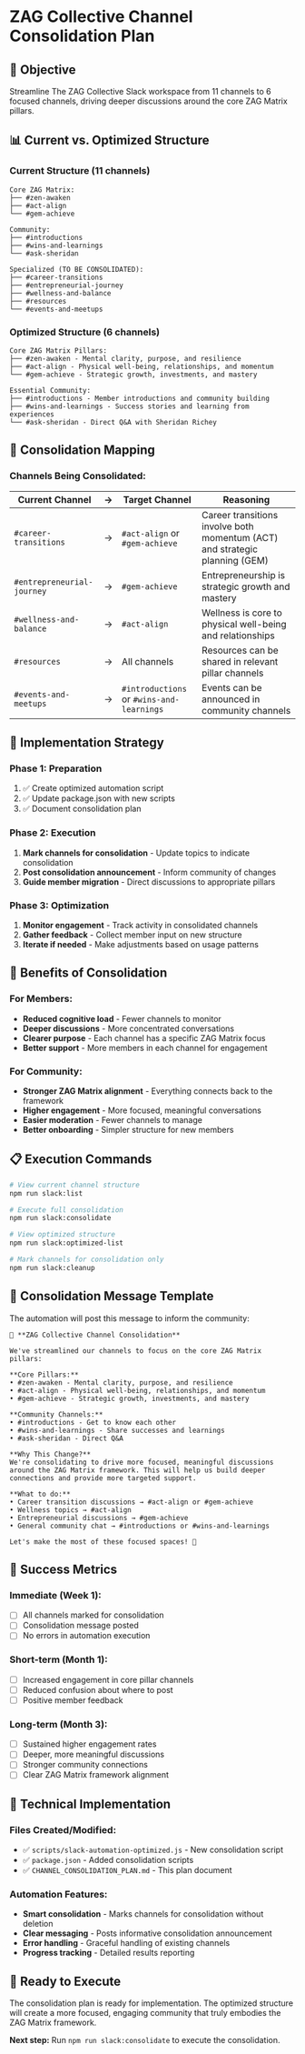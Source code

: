 # ZAG Collective Channel Consolidation Plan

## 🎯 **Objective**
Streamline The ZAG Collective Slack workspace from 11 channels to 6 focused channels, driving deeper discussions around the core ZAG Matrix pillars.

## 📊 **Current vs. Optimized Structure**

### **Current Structure (11 channels)**
```
Core ZAG Matrix:
├── #zen-awaken
├── #act-align  
└── #gem-achieve

Community:
├── #introductions
├── #wins-and-learnings
└── #ask-sheridan

Specialized (TO BE CONSOLIDATED):
├── #career-transitions
├── #entrepreneurial-journey
├── #wellness-and-balance
├── #resources
└── #events-and-meetups
```

### **Optimized Structure (6 channels)**
```
Core ZAG Matrix Pillars:
├── #zen-awaken - Mental clarity, purpose, and resilience
├── #act-align - Physical well-being, relationships, and momentum
└── #gem-achieve - Strategic growth, investments, and mastery

Essential Community:
├── #introductions - Member introductions and community building
├── #wins-and-learnings - Success stories and learning from experiences
└── #ask-sheridan - Direct Q&A with Sheridan Richey
```

## 🔄 **Consolidation Mapping**

### **Channels Being Consolidated:**

| Current Channel | → | Target Channel | Reasoning |
|----------------|----|----------------|-----------|
| `#career-transitions` | → | `#act-align` or `#gem-achieve` | Career transitions involve both momentum (ACT) and strategic planning (GEM) |
| `#entrepreneurial-journey` | → | `#gem-achieve` | Entrepreneurship is strategic growth and mastery |
| `#wellness-and-balance` | → | `#act-align` | Wellness is core to physical well-being and relationships |
| `#resources` | → | All channels | Resources can be shared in relevant pillar channels |
| `#events-and-meetups` | → | `#introductions` or `#wins-and-learnings` | Events can be announced in community channels |

## 🚀 **Implementation Strategy**

### **Phase 1: Preparation**
1. ✅ Create optimized automation script
2. ✅ Update package.json with new scripts
3. ✅ Document consolidation plan

### **Phase 2: Execution**
1. **Mark channels for consolidation** - Update topics to indicate consolidation
2. **Post consolidation announcement** - Inform community of changes
3. **Guide member migration** - Direct discussions to appropriate pillars

### **Phase 3: Optimization**
1. **Monitor engagement** - Track activity in consolidated channels
2. **Gather feedback** - Collect member input on new structure
3. **Iterate if needed** - Make adjustments based on usage patterns

## 🎯 **Benefits of Consolidation**

### **For Members:**
- **Reduced cognitive load** - Fewer channels to monitor
- **Deeper discussions** - More concentrated conversations
- **Clearer purpose** - Each channel has a specific ZAG Matrix focus
- **Better support** - More members in each channel for engagement

### **For Community:**
- **Stronger ZAG Matrix alignment** - Everything connects back to the framework
- **Higher engagement** - More focused, meaningful conversations
- **Easier moderation** - Fewer channels to manage
- **Better onboarding** - Simpler structure for new members

## 📋 **Execution Commands**

```bash
# View current channel structure
npm run slack:list

# Execute full consolidation
npm run slack:consolidate

# View optimized structure
npm run slack:optimized-list

# Mark channels for consolidation only
npm run slack:cleanup
```

## 📝 **Consolidation Message Template**

The automation will post this message to inform the community:

```
🎯 **ZAG Collective Channel Consolidation**

We've streamlined our channels to focus on the core ZAG Matrix pillars:

**Core Pillars:**
• #zen-awaken - Mental clarity, purpose, and resilience
• #act-align - Physical well-being, relationships, and momentum  
• #gem-achieve - Strategic growth, investments, and mastery

**Community Channels:**
• #introductions - Get to know each other
• #wins-and-learnings - Share successes and learnings
• #ask-sheridan - Direct Q&A

**Why This Change?**
We're consolidating to drive more focused, meaningful discussions around the ZAG Matrix framework. This will help us build deeper connections and provide more targeted support.

**What to do:**
• Career transition discussions → #act-align or #gem-achieve
• Wellness topics → #act-align
• Entrepreneurial discussions → #gem-achieve
• General community chat → #introductions or #wins-and-learnings

Let's make the most of these focused spaces! 🚀
```

## 🎯 **Success Metrics**

### **Immediate (Week 1):**
- [ ] All channels marked for consolidation
- [ ] Consolidation message posted
- [ ] No errors in automation execution

### **Short-term (Month 1):**
- [ ] Increased engagement in core pillar channels
- [ ] Reduced confusion about where to post
- [ ] Positive member feedback

### **Long-term (Month 3):**
- [ ] Sustained higher engagement rates
- [ ] Deeper, more meaningful discussions
- [ ] Stronger community connections
- [ ] Clear ZAG Matrix framework alignment

## 🔧 **Technical Implementation**

### **Files Created/Modified:**
- ✅ `scripts/slack-automation-optimized.js` - New consolidation script
- ✅ `package.json` - Added consolidation scripts
- ✅ `CHANNEL_CONSOLIDATION_PLAN.md` - This plan document

### **Automation Features:**
- **Smart consolidation** - Marks channels for consolidation without deletion
- **Clear messaging** - Posts informative consolidation announcement
- **Error handling** - Graceful handling of existing channels
- **Progress tracking** - Detailed results reporting

## 🚀 **Ready to Execute**

The consolidation plan is ready for implementation. The optimized structure will create a more focused, engaging community that truly embodies the ZAG Matrix framework.

**Next step:** Run `npm run slack:consolidate` to execute the consolidation. 